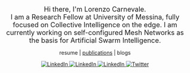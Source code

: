 <!-- <p align="center">
  <img src="https://komarev.com/ghpvc/?username=lcarnevale" alt="https://github.com/lcarnevale" />
</p> -->

<p align="center">
  <font size="4">
  Hi there, I'm Lorenzo Carnevale. <br>
  I am a Research Fellow at University of Messina, fully focused on Collective Intelligence on the edge. I am currently working on self-configured Mesh Networks as the basis for Artificial Swarm Intelligence.
  </font>
</p>


<p align="center">
  resume | <a href="https://github.com/lcarnevale/publications-list">publications</a> | blogs
</p>

<p align="center">
  <!-- Google Scholar -->
  <a href="https://scholar.google.it/citations?hl=it&user=_5EzmTwAAAAJ&view_op=list_works&sortby=pubdate" target="_blank">
    <img src="https://img.shields.io/badge/google%20scholar-%230077B5.svg?&style=for-the-badge&logo=google%20scholar&logoColor=white&color=071A2C" alt="LinkedIn"/>
  </a>
  <!-- <a href="" target="_blank">
    <img src="https://img.shields.io/badge/medium-%2312100E.svg?&style=for-the-badge&logo=medium&logoColor=white&color=071A2C" alt="Medium"/>
  </a> -->
  <!-- Orcid -->
  <a href="https://orcid.org/0000-0002-1349-341X" target="_blank">
    <img src="https://img.shields.io/badge/orcid-%230077B5.svg?&style=for-the-badge&logo=orcid&logoColor=white&color=071A2C" alt="LinkedIn"/>
  </a>
  <!-- LinkedIn -->
  <a href="https://www.linkedin.com/in/lorenzocarnevale" target="_blank">
    <img src="https://img.shields.io/badge/linkedin-%230077B5.svg?&style=for-the-badge&logo=linkedin&logoColor=white&color=071A2C" alt="LinkedIn"/>
  </a>
  <!-- twitter -->
  <a href="https://twitter.com/lorecarnevale" target="_blank">
    <img src="https://img.shields.io/badge/twitter-%231DA1F2.svg?&style=for-the-badge&logo=twitter&logoColor=white&color=071A2C" alt="Twitter"/>
  </a>
</p>
